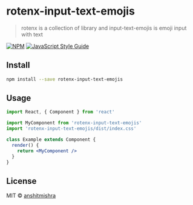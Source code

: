 # rotenx-input-text-emojis

> rotenx is a collection of library and input-text-emojis is emoji input with text 

[![NPM](https://img.shields.io/npm/v/rotenx-input-text-emojis.svg)](https://www.npmjs.com/package/rotenx-input-text-emojis) [![JavaScript Style Guide](https://img.shields.io/badge/code_style-standard-brightgreen.svg)](https://standardjs.com)

## Install

```bash
npm install --save rotenx-input-text-emojis
```

## Usage

```jsx
import React, { Component } from 'react'

import MyComponent from 'rotenx-input-text-emojis'
import 'rotenx-input-text-emojis/dist/index.css'

class Example extends Component {
  render() {
    return <MyComponent />
  }
}
```

## License

MIT © [anshitmishra](https://github.com/anshitmishra)
